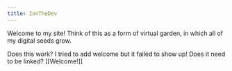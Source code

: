 ```yaml
---
title: IonTheDev
---
```



Welcome to my site! Think of this as a form of virtual garden, in which all of my digital seeds grow.

Does this work? I tried to add welcome but it failed to show up! Does it need to be linked?
[[Welcome!]]



